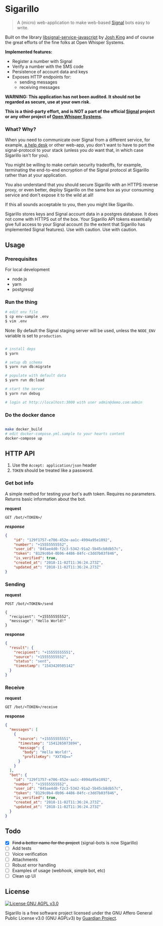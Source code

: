 # Sigarillo

> A (micro) web-application to make web-based [Signal][0] bots easy to write.

Built on the library [libsignal-service-javascript][2] by [Josh King][3] and of
course the great efforts of the fine folks at Open Whisper Systems.

**Implemented features:**

* Register a number with Signal
* Verify a number with the SMS code
* Persistence of account data and keys
* Exposes HTTP endpoints for:
  * sending messages
  * receiving messages

**WARNING: This application has not been audited. It should not be regarded as
secure, use at your own risk.**

**This is a third-party effort, and is NOT a part of the official [Signal][0]
project or any other project of [Open Whisper Systems][1].**

### What? Why?

When you need to communicate over Signal from a different service, for example,
[a help desk](http://zammad.org/) or other web-app, you don't want to have to
port the signal-protocol to your stack (unless you *do* want that, in which case
Sigarillo isn't for you).

You might be willing to make certain security tradeoffs, for example,
terminating the end-to-end encryption of the Signal protocol at Sigarillo
rather than at your application.

You also understand that you should secure Sigarillo with an HTTPS reverse
proxy, or even better, deploy Sigarillo on the same box as your consuming service
and don't expose it to the wild at all!

If this all sounds acceptable to you, then you might like Sigarillo.

Sigarillo stores keys and Signal account data in a postgres database. It does
not come with HTTPS out of the box. Your Sigarillo API tokens essentially give
full access to your Signal account (to the extent that Sigarillo has
implemented Signal features). Use with caution. Use with caution.

## Usage

### Prerequisites

For local development 
* node.js
* yarn
* postgresql

### Run the thing

```bash
# edit env file
$ cp env-sample .env
$ vim .env
```

Note: By default the Signal staging server will be used, unless the `NODE_ENV`
variable is set to `production`.

```bash

# install deps
$ yarn

# setup db schema
$ yarn run db:migrate

# populate with default data 
$ yarn run db:load

# start the server
$ yarn run debug

# login at http://localhost:3000 with user admin@demo.com:admin
```

### Do the docker dance

```bash

make docker_build
# edit docker-compose.yml.sample to your hearts content
docker-compose up
```

## HTTP API 

1. Use the `Accept: application/json` header
2. `TOKEN` should be treated like a password.

### Get bot info

A simple method for testing your bot's auth token. Requires no parameters. Returns basic information about the bot.

**request**
```
GET /bot/<TOKEN>/
```

***response***

```json
{
    "id": "129f1757-e706-452e-aa1c-4994a95e1092",
    "number": "+15555555552",
    "user_id": "845ae4d0-f2c3-5342-91a2-5b45cb8db57c",
    "token": "8129c0b4-0b96-4486-84fc-c3dd7b03f846",
    "is_verified": true,
    "created_at": "2018-11-02T11:36:24.273Z",
    "updated_at": "2018-11-02T11:36:24.273Z"
}

```

### Sending

**request**
```
POST /bot/<TOKEN>/send

{
  "recipient": "+15555555552",
  "messsage": "Hello World!"
}
```

**response**
```json
{
  "result": {
    "recipient": "+15555555551",
    "source": "+15555555552",
    "status": "sent",
    "timestamp": "1543420505142"
  }
}
```

### Receive

**request**
```
GET /bot/<TOKEN>/receive
```

**response**
```json
{
  "messages": [
    {
      "source": "+15555555551",
      "timestamp": "1541265073894",
      "message": {
        "body": "Hello World!",
        "profileKey": "XXTXQ=="
      }
    }
  ],
  "bot": {
    "id": "129f1757-e706-452e-aa1c-4994a95e1092",
    "number": "+15555555552",
    "user_id": "845ae4d0-f2c3-5342-91a2-5b45cb8db57c",
    "token": "8129c0b4-0b96-4486-84fc-c3dd7b03f846",
    "is_verified": true,
    "created_at": "2018-11-02T11:36:24.273Z",
    "updated_at": "2018-11-02T11:36:24.273Z"
  }
}
```



## Todo

* [x] ~~Find a better name for the project~~ (signal-bots is now Sigarillo)
* [ ] Add tests
* [ ] Voice verification
* [ ] Attachments
* [ ] Robust error handling
* [ ] Examples of usage (webhook, simple bot, etc)
* [ ] Clean up UI

## License

[![License GNU AGPL v3.0](https://img.shields.io/badge/License-AGPL%203.0-lightgrey.svg)](https://github.com/abeluck/sigarillo/blob/master/LICENSE.md)

Sigarillo is a free software project licensed under the GNU Affero General Public License v3.0 (GNU AGPLv3) by [Guardian Project](https://guardianproject.info).

[0]: https://signal.org
[1]:  https://whispersystems.org
[2]: https://github.com/throneless-tech/libsignal-service-javascript
[3]: https://github.com/jheretic
